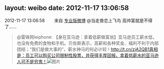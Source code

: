 layout: weibo
date: 2012-11-17 13:06:58
---
2012-11-17 13:06:58  &nbsp;&nbsp;&nbsp;&nbsp;&nbsp;&nbsp; 来自 <a href="http://app.weibo.com/t/feed/1sxHP2" rel="nofollow">专业版微博</a>
@当走兽恋上飞鸟 高帅富就是不得了……
>  @雷锋网leiphone: 【身在亚马逊：拿着低薪做富翁】亚马逊员工薪水低，也没有免费的食物和手机。贝佐斯表示，高薪和各种奖金、福利不利于内部团结；“我们是做大事的”，薪水神马的何必计较！http://t.cn/zjA2QB1真相是：员工可以购买公司限制性股票，并获得丰厚回报。拿着低薪水的亚马逊人可不是穷鬼！ ​​​
>  ![图片](https://ww3.sinaimg.cn/large/7e4980bcgw1dyxx6vk8ucj.jpg)
